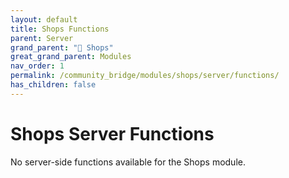 ```yaml
---
layout: default
title: Shops Functions
parent: Server
grand_parent: "🛒 Shops"
great_grand_parent: Modules
nav_order: 1
permalink: /community_bridge/modules/shops/server/functions/
has_children: false
---
```


# Shops Server Functions
No server-side functions available for the Shops module.
